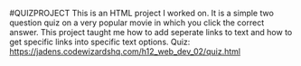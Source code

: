 #QUIZPROJECT
This is an HTML project I worked on. It is a simple two question quiz on a very popular movie in which you click the correct answer. This project taught me how to add seperate links to text and how to get specific links into specific text options.
Quiz: https://jadens.codewizardshq.com/h12_web_dev_02/quiz.html

